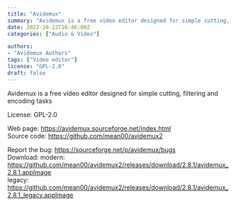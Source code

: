 ```yaml
---
title: "Avidemux"
summary: "Avidemux is a free video editor designed for simple cutting, filtering and encoding tasks"
date: 2022-10-22T16:46:00Z
categories: ["Audio & Video"]

authors:
- "Avidemux Authors"
tags: ["Video editor"]
license: "GPL-2.0"
draft: false
---
```


Avidemux is a free video editor designed for simple cutting, filtering and encoding tasks

License: GPL-2.0

Web page: <https://avidemux.sourceforge.net/index.html>  
Source code: <https://github.com/mean00/avidemux2>

Report the bug: <https://sourceforge.net/p/avidemux/bugs>  
Download: modern: <https://github.com/mean00/avidemux2/releases/download/2.8.1/avidemux_2.8.1.appImage>  
          legacy: <https://github.com/mean00/avidemux2/releases/download/2.8.1/avidemux_2.8.1_legacy.appImage>
